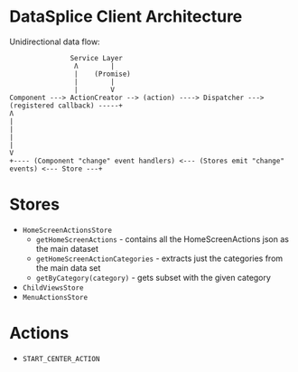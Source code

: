 # DataSplice Client Architecture

Unidirectional data flow:

```
               Service Layer
                Ʌ        |
                |    (Promise)
                |        |
                |        V
Component ---> ActionCreator --> (action) ----> Dispatcher ---> (registered callback) -----+
Ʌ                                                                                          |
|                                                                                          |
|                                                                                          V
+---- (Component "change" event handlers) <--- (Stores emit "change" events) <--- Store ---+
```

# Stores

- `HomeScreenActionsStore`
  - `getHomeScreenActions` - contains all the HomeScreenActions json as the main dataset
  - `getHomeScreenActionCategories` - extracts just the categories from the main data set
  - `getByCategory(category)` - gets subset with the given category
- `ChildViewsStore`
- `MenuActionsStore`

# Actions

- `START_CENTER_ACTION`
